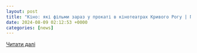 ```yaml
---
layout: post
title: "Кіно: які фільми зараз у прокаті в кінотеатрах Кривого Рогу | Перший Криворізький"
date: 2024-08-09 02:12:53 +0000
categories: [news]
---
```


[Читати далі](https://1kr.ua/ua/news-93755.html)
